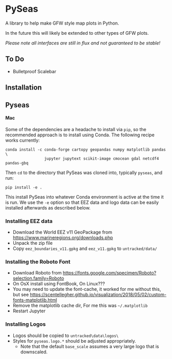 # PySeas

A library to help make GFW style map plots in Python.

In the future this will likely be extended to other types of GFW plots.

*Please note all interfaces are still in flux and not guaranteed to be stable!*

## To Do

* Bulletproof Scalebar

## Installation

## Pyseas

#### Mac

Some of the dependencies are a headache to install via `pip`, so the recommended approach
is to install using Conda. The following recipe works currently:

    conda install -c conda-forge cartopy geopandas numpy matplotlib pandas \
                     jupyter jupytext scikit-image cmocean gdal netcdf4 pandas-gbq

Then `cd` to the directory that PySeas was cloned into, typically `pyseas`, and run:

    pip install -e .

This install PySeas into whatever Conda environment is active at the time it is run.
We use the `-e` option so that EEZ data and logo data can be easily installed afterwards
as described below.

### Installing EEZ data

* Download the World EEZ v11 GeoPackage from https://www.marineregions.org/downloads.php
* Unpack the zip file 
* Copy `eez_boundaries_v11.gpkg` and `eez_v11.gpkg` to `untracked/data/`

### Installing the Roboto Font

* Download Roboto from https://fonts.google.com/specimen/Roboto?selection.family=Roboto
* On OsX install using FontBook, On Linux???
* You may need to update the font-cache, it worked for me without this, but see https://scentellegher.github.io/visualization/2018/05/02/custom-fonts-matplotlib.html
* Remove the matplotlib cache dir, For me this was `~/.matplotlib`
* Restart Jupyter

### Installing Logos

* Logos should be copied to `untracked\data\logos\`
* Styles for `pyseas.logo.*` should be adjusted appropriately.
   - Note that the default `base_scale` assumes a very large logo that is downscaled.